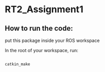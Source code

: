 # RT2_Assignment1

## How to run the code:

put this package inside your ROS workspace

In the root of your workspace, run: 

~~~

catkin_make

~~~
